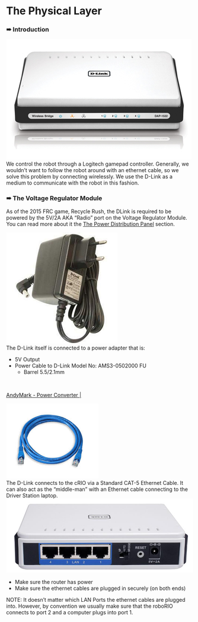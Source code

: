 # The Physical Layer
### ➠ Introduction
![](./image07.jpg) <br />
We control the robot through a Logitech gamepad controller. Generally, we wouldn’t want to follow the robot around with an ethernet cable, so we solve this problem by connecting wirelessly. We use the D-Link as a medium to communicate with the robot in this fashion.

### ➠ The Voltage Regulator Module
As of the 2015 FRC game, Recycle Rush, the DLink is required to be powered by the 5V/2A AKA “Radio” port on the Voltage Regulator Module. You can read more about it the [The Power Distribution Panel](/PDP/index.md) section.<br />

![](./image09.png) <br />
The D-Link itself is connected to a power adapter that is: <br />
* 5V Output
* Power Cable to D-Link Model No: AMS3-0502000 FU
    * Barrel 5.5/2.1mm
<br />

[AndyMark - Power Converter |](http://www.andymark.com/product-p/am-0899.htm)

![](./image01.png)<br />
The D-Link connects to the cRIO via a Standard CAT-5 Ethernet Cable. It can also act as the “middle-man” with an Ethernet cable connecting to the Driver Station laptop.
<br />
![](./image03.png)
* Make sure the router has power
* Make sure the ethernet cables are plugged in securely (on both ends)

NOTE: It doesn’t matter which LAN Ports the ethernet cables are plugged into. However, by convention we usually make sure that the roboRIO connects to port 2 and a computer plugs into port 1.
